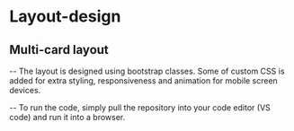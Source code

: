# Layout-design

## Multi-card layout

-- The layout is designed using bootstrap classes. Some of custom CSS is added for extra styling, responsiveness and animation for mobile screen devices. 

-- To run the code, simply pull the repository into your code editor (VS code) and run it into a browser. 
